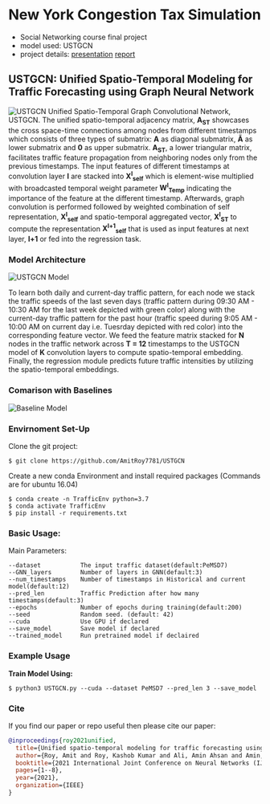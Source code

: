 # New York Congestion Tax Simulation
* Social Networking course final project
* model used: USTGCN
* project details: [presentation](https://docs.google.com/presentation/d/1nlA-2BOfXQxU7qbPJyIH-TnYKpbzSik3pXnChvElh4s/edit?usp=sharing)
[report](https://docs.google.com/document/d/1SUGsL3zP78imqTSDXKBv5IKQRvNO4whCKbR2qVjSMiM/edit?usp=sharing)


## USTGCN: Unified Spatio-Temporal Modeling for Traffic Forecasting using Graph Neural Network

![USTGCN](USTGCN.png?raw=true "Title")
Unified Spatio-Temporal Graph Convolutional Network, USTGCN. The unified spatio-temporal adjacency matrix, **A<sub>ST</sub>** showcases the cross space-time connections among nodes from different timestamps which consists of three types of submatrix: **A** as diagonal submatrix, **Ã** as lower submatrix and **0** as upper submatrix. **A<sub>ST</sub>**, a lower triangular matrix, facilitates traffic feature propagation from neighboring nodes only from the previous timestamps. The input features of different timestamps at convolution layer **l** are stacked into **X<sup>l</sup><sub>self</sub>** which is element-wise multiplied with broadcasted temporal weight parameter **W<sup>l</sup><sub>Temp</sub>** indicating the importance of the feature at the different timestamp. Afterwards, graph convolution is performed followed by weighted combination of self representation, **X<sup>l</sup><sub>self</sub>** and spatio-temporal aggregated vector,  **X<sup>l</sup><sub>ST</sub>**  to compute the representation **X<sup>l+1</sup><sub>self</sub>** that is used as input features at next layer, **l+1** or fed into the regression task.

### Model Architecture
![USTGCN Model](USTGCN_model.png?raw=true "Title")

To learn both daily and current-day traffic pattern, for each node we stack the traffic speeds of the last seven days  (traffic pattern during 09:30 AM - 10:30 AM for the last  week depicted with green color) along with the current-day traffic pattern for the past hour (traffic speed during 9:05 AM - 10:00 AM on current day i.e. Tuesrday depicted with red color) into the corresponding feature vector. We feed the feature matrix stacked for **N** nodes in the traffic network across **T = 12** timestamps to the USTGCN model of **K** convolution layers to compute spatio-temporal embedding. Finally, the regression module predicts future traffic intensities by utilizing the spatio-temporal embeddings.

### Comarison with Baselines
![Baseline Model](baseline_comparison.png?raw=true "Title")

### Envirnoment Set-Up 

Clone the git project:

```
$ git clone https://github.com/AmitRoy7781/USTGCN
```

Create a new conda Environment and install required packages (Commands are for ubuntu 16.04)

```
$ conda create -n TrafficEnv python=3.7
$ conda activate TrafficEnv
$ pip install -r requirements.txt
```

### Basic Usage:

Main Parameters:

```
--dataset           The input traffic dataset(default:PeMSD7)
--GNN_layers        Number of layers in GNN(default:3)
--num_timestamps    Number of timestamps in Historical and current model(default:12)
--pred_len          Traffic Prediction after how many timestamps(default:3)
--epochs            Number of epochs during training(default:200)
--seed              Random seed. (default: 42)
--cuda              Use GPU if declared
--save_model        Save model if declared
--trained_model     Run pretrained model if declaired
```

### Example Usage

**Train Model Using:**
```
$ python3 USTGCN.py --cuda --dataset PeMSD7 --pred_len 3 --save_model
```

<!-- **Run Trained Model:**

Please download the trained USTGCN models from [Google drive]() and place it in `saved_model/PeMSD7` folder

```
$ python3 USTGCN.py --cuda --dataset PeMSD7  --pred_len 3 --trained_model
```

**Run Trained Model:**

Please download the trained SSTGNN models from [Google drive]() and place them in `PeMSD7` folder

```
$ python3 USTGCN.py --cuda --dataset PeMSD7 --pred_len 3 --trained_model
```
!-->
 
### Cite

If you find our paper or repo useful then please cite our paper:

```bibtex
@inproceedings{roy2021unified,
  title={Unified spatio-temporal modeling for traffic forecasting using graph neural network},
  author={Roy, Amit and Roy, Kashob Kumar and Ali, Amin Ahsan and Amin, M Ashraful and Rahman, AKM Mahbubur},
  booktitle={2021 International Joint Conference on Neural Networks (IJCNN)},
  pages={1--8},
  year={2021},
  organization={IEEE}
}
```

